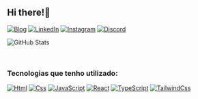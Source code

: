 ## Hi there!👋

[![Blog](https://img.shields.io/badge/website-000000?style=for-the-badge&logo=About.me&logoColor=white)](https://diegoramos.site)
[![LinkedIn](https://img.shields.io/badge/LinkedIn-0077B5?style=for-the-badge&logo=linkedin&logoColor=white)](https://linkedin.com/in/diego-rds/)
[![Instagram](https://img.shields.io/badge/Instagram-E4405F?style=for-the-badge&logo=instagram&logoColor=white)](https://www.instagram.com/_diegoo_66)
[![Discord](https://img.shields.io/badge/Discord-7289DA?style=for-the-badge&logo=discord&logoColor=white)](https://discord.com/channels/@me/667179007615434788)

![GitHub Stats](https://github-readme-stats.vercel.app/api/top-langs/?username=diegoramosds&theme=tokyonight&show_icons=true&hide_border=true&layout=compact)


<br><h3><strong>Tecnologias que tenho utilizado:</strong></h3>

[![Html](https://img.shields.io/badge/HTML5-E34F26?style=for-the-badge&logo=html5&logoColor=white)]()
[![Css](https://img.shields.io/badge/CSS3-1572B6?style=for-the-badge&logo=css3&logoColor=white)]()
[![JavaScript](https://img.shields.io/badge/JavaScript-F7DF1E?style=for-the-badge&logo=javascript&logoColor=black)]()
[![React](https://img.shields.io/badge/React-20232A?style=for-the-badge&logo=react&logoColor=61DAFB)]()
[![TypeScript](https://img.shields.io/badge/TypeScript-007ACC?style=for-the-badge&logo=typescript&logoColor=white)]()
[![TailwindCss](https://img.shields.io/badge/Tailwind_CSS-38B2AC?style=for-the-badge&logo=tailwind-css&logoColor=white)]()

